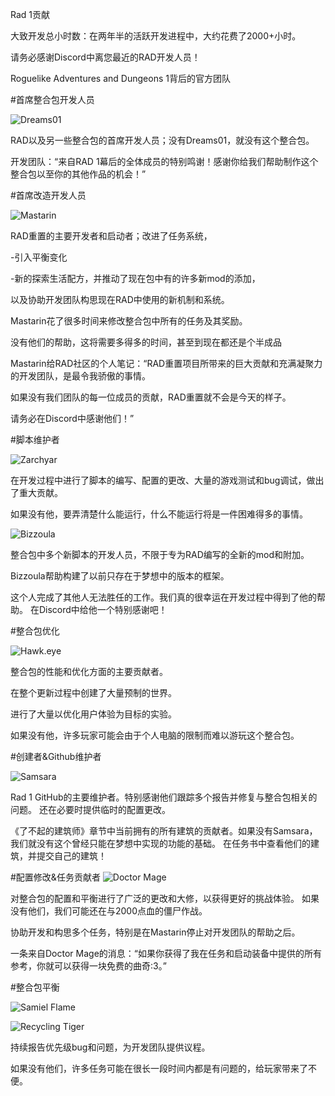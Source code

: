 Rad 1贡献

大致开发总小时数：在两年半的活跃开发进程中，大约花费了2000+小时。

请务必感谢Discord中离您最近的RAD开发人员！

Roguelike Adventures and Dungeons 1背后的官方团队

#首席整合包开发人员

![Dreams01](dreams01.png)

RAD以及另一些整合包的首席开发人员；没有Dreams01，就没有这个整合包。

开发团队：“来自RAD 1幕后的全体成员的特别鸣谢！感谢你给我们帮助制作这个整合包以至你的其他作品的机会！”

#首席改造开发人员

![Mastarin](mastarin.png)

RAD重置的主要开发者和启动者；改进了任务系统，

-引入平衡变化

-新的探索生活配方，并推动了现在包中有的许多新mod的添加， 

以及协助开发团队构思现在RAD中使用的新机制和系统。

Mastarin花了很多时间来修改整合包中所有的任务及其奖励。

没有他们的帮助，这将需要多得多的时间，甚至到现在都还是个半成品

Mastarin给RAD社区的个人笔记：“RAD重置项目所带来的巨大贡献和充满凝聚力的开发团队，是最令我骄傲的事情。

如果没有我们团队的每一位成员的贡献，RAD重置就不会是今天的样子。 

请务必在Discord中感谢他们！” 

#脚本维护者

![Zarchyar](zarchyar.png)

在开发过程中进行了脚本的编写、配置的更改、大量的游戏测试和bug调试，做出了重大贡献。

如果没有他，要弄清楚什么能运行，什么不能运行将是一件困难得多的事情。

![Bizzoula](bizzoula.png)

整合包中多个新脚本的开发人员，不限于专为RAD编写的全新的mod和附加。

Bizzoula帮助构建了以前只存在于梦想中的版本的框架。

这个人完成了其他人无法胜任的工作。我们真的很幸运在开发过程中得到了他的帮助。
在Discord中给他一个特别感谢吧！

#整合包优化

![Hawk.eye](hawk.eye.png)

整合包的性能和优化方面的主要贡献者。 

在整个更新过程中创建了大量预制的世界。 

进行了大量以优化用户体验为目标的实验。

如果没有他，许多玩家可能会由于个人电脑的限制而难以游玩这个整合包。

#创建者&Github维护者

![Samsara](samara__.png)

Rad 1 GitHub的主要维护者。特别感谢他们跟踪多个报告并修复与整合包相关的问题。 
还在必要时提供临时的配置更改。

《了不起的建筑师》章节中当前拥有的所有建筑的贡献者。如果没有Samsara，我们就没有这个曾经只能在梦想中实现的功能的基础。
在任务书中查看他们的建筑，并提交自己的建筑！

#配置修改&任务贡献者
![Doctor Mage](doctor_mage.png)

对整合包的配置和平衡进行了广泛的更改和大修，以获得更好的挑战体验。
如果没有他们，我们可能还在与2000点血的僵尸作战。 

协助开发和构思多个任务，特别是在Mastarin停止对开发团队的帮助之后。

一条来自Doctor Mage的消息：“如果你获得了我在任务和启动装备中提供的所有参考，你就可以获得一块免费的曲奇:3。”

#整合包平衡

![Samiel Flame](samielflame.png)

![Recycling Tiger](recyclingtiger.png)

持续报告优先级bug和问题，为开发团队提供议程。

如果没有他们，许多任务可能在很长一段时间内都是有问题的，给玩家带来了不便。 


